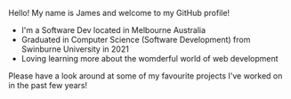 Hello! My name is James and welcome to my GitHub profile!
- I'm a Software Dev located in Melbourne Australia
- Graduated in Computer Science (Software Development) from Swinburne University in 2021
- Loving learning more about the womderful world of web development

Please have a look around at some of my favourite projects I've worked on in the past few years!
